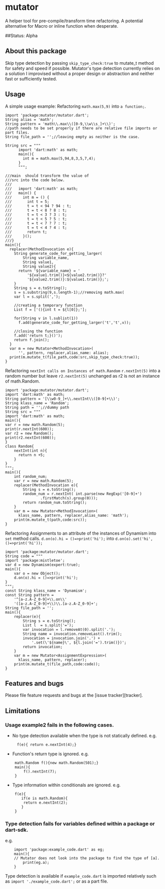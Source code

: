# mutator
A helper tool for pre-compile/transform time refactoring.
A potential alternative for Macro or inline function when desperate.

##Status: Alpha

## About this package
Skip type detection by passing `skip_type_check:true`
to mutate_t method for safety and speed if possible.
Mutator's type detection currently relies on a solution I
improvised without a proper design or abstraction and neither
fast or sufficiently tested.


## Usage

A simple usage example:
Refactoring `math.max(5,9)` into `a function;`.

    import 'package:mutator/mutator.dart';
    String alias = 'math';
    String pattern = 'math\\.max\\([0-9,\\w\\s_]+\\)';
    //path needs to be set properly if there are relative file imports or part files.
    String file_path = '';//leaving empty as neither is the case.

    String src = """
          import 'dart:math' as math;
          main(){
            int m = math.max(5,94,8,3,5,7,4);
          }
          """;

    ///main  should transform the value of
    ///src into the code below.
    ///
    ///   import 'dart:math' as math;
    ///   main() {
    ///     int m = () {
    ///       int t = 5;
    ///       t = t < 94 ? 94 : t;
    ///       t = t < 8 ? 8 : t;
    ///       t = t < 3 ? 3 : t;
    ///       t = t < 5 ? 5 : t;
    ///       t = t < 7 ? 7 : t;
    ///       t = t < 4 ? 4 : t;
    ///       return t;
    ///     }();
    ///}
    main(){
      replacer(MethodInvocation e){
        String generate_code_for_getting_larger(
            String variable_name,
            String value1,
            String value2){
          return '${variable_name} = '
              '${value1.trim()}<${value2.trim()}?'
              '${value2.trim()}:${value1.trim()};';
        }
        String s = e.toString();
        s = s.substring(9,s.length-1);//removing math.max(
        var l = s.split(',');

        //creating a temporary function
        List f = ['(){int t = ${l[0]};'];

        for(String v in l.sublist(1))
          f.add(generate_code_for_getting_larger('t','t',v));

        //closing the function
        f.add('return t;}()');
        return f.join();
      }
      var m = new Mutator<MethodInvocation>(
          '', pattern, replacer,alias_name: alias);
      print(m.mutate_t(file_path,code:src,skip_type_check:true));
    }


Refactoring `nextInt calls on Instances of math.Random`
`r.nextInt(5)` into a random number but leave `r2.nextInt(5)`
unchanged as r2 is not an instance of math.Random.

    import 'package:mutator/mutator.dart';
    import 'dart:math' as math;
    String pattern = '[\\w0-9_]+\\.nextInt\\([0-9]+\\)';
    String klass_name = 'Random';
    String path = '';//dummy path
    String src = """
    import 'dart:math' as math;
    main(){
    var r = new math.Random(5);
    print(r.nextInt(600));
    var r2 = new Random();
    print(r2.nextInt(600));
    }
    class Random{
        nextInt(int n){
          return n +5;
        }
    }
    """;
    main(){
        int random_num;
        var r = new math.Random(5);
        replacer(MethodInvocation e){
            String s = e.toString();
            random_num = r.nextInt( int.parse(new RegExp('[0-9]+')
                    .firstMatch(s).group(0)));
            return random_num.toString();
        }
        var m = new Mutator<MethodInvocation>(
          klass_name, pattern, replacer,alias_name: 'math');
        print(m.mutate_t(path,code:src));
    }

Refactoring Assignments to an attribute of the instances of Dynamism into `set` method calls.
`d.on(o).hi = ()=>print('hi');`
into `d.on(o).set('hi',()=>print('hi'));`

    import 'package:mutator/mutator.dart';
    String code = """
    import 'package:mistletoe';
    var d = new Dynamism(expert:true);
    main(){
        var o = new Object();
        d.on(o).hi = ()=>print('hi');
    }
    """;
    const String klass_name = 'Dynamism';
    const String pattern =
        '^[a-z.A-Z_0-9]+\\.on\\'
        '([a-z.A-Z_0-9]+\\)\\.[a-z.A-Z_0-9]+';
    String file_path = '';
    main(){
        replacer(e){
            String s = e.toString();
            List l  = s.split('=');
            var invocation = l.removeAt(0).split('.');
            String name = invocation.removeLast().trim();
            invocation = invocation.join('.') +
                '.set(\'${name}\', ${l.join('=').trim()})';
            return invocation;
        }
        var m = new Mutator<AssignmentExpression>(
          klass_name, pattern, replacer);
        print(m.mutate_t(file_path,code:code));
    }
## Features and bugs
Please file feature requests and bugs at the [issue tracker][tracker].

## Limitations
### Usage example2 fails in the following cases.
+ No type detection available when the type is not statically defined.
e.g.

        f(e){ return e.nextInt(4);}


+  Function's return type is ignored.
 e.g.

        math.Random f(){new math.Random(501);}
        main(){
            f().nextInt(7);
        }

 + Type information within conditionals are ignored.
 e.g.

        f(e){
           if(e is math.Random){
            return e.nextInt(2);
           }
        }

### Type detection fails for variables defined within a package or dart-sdk.
e.g.

        import 'package:example_code.dart' as eg;
        main(){
        // Mutator does not look into the package to find the type of [a].
            print(eg.a);
        }
Type detection is available if `example_code.dart` is imported relatively such as `import './example_code.dart';` or as a part file.

